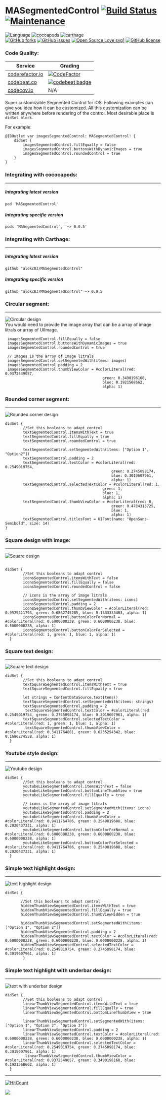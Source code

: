 
# MASegmentedControl [![Build Status](https://travis-ci.org/alokc83/MASegmentedControl.svg?branch=master)](https://travis-ci.org/alokc83/MASegmentedControl) [![Maintenance](https://img.shields.io/badge/Maintained%3F-yes-green.svg)](https://github.com/alokc83/WeatherInfo/graphs/commit-activity) 

 ![Language](https://img.shields.io/badge/Language-Swift%205-orange.svg)
 ![cocoapods](https://img.shields.io/badge/cocoapods-0.0.5-red)
 ![carthage](https://img.shields.io/badge/Carthage-0.0.5-orange) <br>
[![GitHub forks](https://img.shields.io/github/forks/alokc83/MASegmentedControl)](https://github.com/alokc83/MASegmentedControl/network)
 [![GitHub issues](https://img.shields.io/github/issues/alokc83/MASegmentedControl)](https://github.com/alokc83/MASegmentedControl/issues)
 [![Open Source Love svg1](https://badges.frapsoft.com/os/v1/open-source.svg?v=103)](https://github.com/ellerbrock/open-source-badges/)
 [![GitHub license](https://img.shields.io/github/license/alokc83/MASegmentedControl)](https://github.com/alokc83/MASegmentedControl/blob/master/LICENSE)


### Code Quality:
| Service  | Grading |
| ------------- | ------------- |
| [coderefactor.io](https://www.codefactor.io)  | [![CodeFactor](https://www.codefactor.io/repository/github/alokc83/masegmentedcontrol/badge/develop)](https://www.codefactor.io/repository/github/alokc83/masegmentedcontrol/overview/develop)  |
| [codebeat.co](https://www.https://codebeat.co) | [![codebeat badge](https://codebeat.co/badges/fe58f887-3d35-4229-9167-8d16315a5456)](https://codebeat.co/projects/github-com-alokc83-masegmentedcontrol-master)  |
| [codecov.io](https://www.https://codecov.io) | N/A  |

Super customizable Segmented Control for iOS.
Following examples can give you idea how it can be customized. All this customization can be written anywhere before rendering of the control. Most desirable place is `didSet block.`

For example:

```
@IBOutlet var imagesSegmentedControl: MASegmentedControl! {
	didSet {
		imagesSegmentedControl.fillEqually = false
 		imagesSegmentedControl.buttonsWithDynamicImages = true
 		imagesSegmentedControl.roundedControl = true
    }
}

```



### Integrating with cococapods:
----
##### Integrating latest version
```
pod 'MASegmentedControl'

```
##### Integrating specific version
```
pods 'MASegmentedControl', '~> 0.0.5'

```

### Integrating with Carthage:
----
##### Integrating latest version
```
github "alokc83/MASegmentedControl"

```
##### Integrating specific version
```
github "alokc83/MASegmentedControl" ~> 0.0.5

```

### Circular segment:
----
![Circular design](screenshots/1.png) <br>
You would need to provide the image array that can be a array of image litrals or array of UIImage.

```
 imagesSegmentedControl.fillEqually = false
 imagesSegmentedControl.buttonsWithDynamicImages = true
 imagesSegmentedControl.roundedControl = true

 // images is the array of image litrals
 imagesSegmentedControl.setSegmentedWith(items: images)
 imagesSegmentedControl.padding = 2
 imagesSegmentedControl.thumbViewColor = #colorLiteral(red: 0.9372549057,
 											green: 0.3490196168,
 											blue: 0.1921568662,
 											alpha: 1)
```

<p>

### Rounded corner segment:
----
![Rounded corner design](screenshots/2.png)

```
didSet {
        //Set this booleans to adapt control
        textSegmentedControl.itemsWithText = true
        textSegmentedControl.fillEqually = true
        textSegmentedControl.roundedControl = true

        textSegmentedControl.setSegmentedWith(items: ["Option 1", "Option2"])
        textSegmentedControl.padding = 2
        textSegmentedControl.textColor = #colorLiteral(red: 0.2549019754,
     											green: 0.2745098174,
     											blue: 0.3019607961,
    											alpha: 1)
        textSegmentedControl.selectedTextColor = #colorLiteral(red: 1,
        									green: 1,
        									blue: 1,
        									alpha: 1)
        textSegmentedControl.thumbViewColor = #colorLiteral(red: 0,
        										green: 0.4784313725,
        										blue: 1,
      											alpha: 1)
        textSegmentedControl.titlesFont = UIFont(name: "OpenSans-Semibold", size: 14)
}
```

<p>

### Square design with image:
----
![Square design](screenshots/3.png)

```

didSet {
        //Set this booleans to adapt control
        iconsSegmentedControl.itemsWithText = false
        iconsSegmentedControl.fillEqually = false
        iconsSegmentedControl.roundedControl = false

        // icons is the array of image litrals
        iconsSegmentedControl.setSegmentedWith(items: icons)
        iconsSegmentedControl.padding = 2
        iconsSegmentedControl.thumbViewColor = #colorLiteral(red: 0.9529411793, green: 0.6862745285, blue: 0.1333333403, alpha: 1)
        iconsSegmentedControl.buttonColorForNormal = #colorLiteral(red: 0.6000000238, green: 0.6000000238, blue: 0.6000000238, alpha: 1)
        iconsSegmentedControl.buttonColorForSelected = #colorLiteral(red: 1, green: 1, blue: 1, alpha: 1)
  }
```

<p>

### Square text design:
----
![Square text design](screenshots/4.png)

```
didSet {
        //Set this booleans to adapt control
        textSquareSegmentedControl.itemsWithText = true
        textSquareSegmentedControl.fillEqually = true

        let strings = ContentDataSource.textItems()
        textSquareSegmentedControl.setSegmentedWith(items: strings)
        textSquareSegmentedControl.padding = 2
         textSquareSegmentedControl.textColor = #colorLiteral(red: 0.2549019754, green: 0.2745098174, blue: 0.3019607961, alpha: 1)
        textSquareSegmentedControl.selectedTextColor = #colorLiteral(red: 1, green: 1, blue: 1, alpha: 1)
         textSquareSegmentedControl.thumbViewColor = #colorLiteral(red: 0.3411764801, green: 0.6235294342, blue: 0.1686274558, alpha: 1)
  }
```

<p>

### Youtube style design:
----
![Youtube design](screenshots/5.png)

```
didSet {    
        //Set this booleans to adapt control
        youtubeLikeSegmentedControl.itemsWithText = false
        youtubeLikeSegmentedControl.bottomLineThumbView = true
        youtubeLikeSegmentedControl.fillEqually = true

        // icons is the array of image litrals
        youtubeLikeSegmentedControl.setSegmentedWith(items: icons)
        youtubeLikeSegmentedControl.padding = 2
        youtubeLikeSegmentedControl.thumbViewColor = #colorLiteral(red: 0.9411764706, green: 0.2549019608, blue: 0.2020437331, alpha: 1)
        youtubeLikeSegmentedControl.buttonColorForNormal =  #colorLiteral(red: 0.6000000238, green: 0.6000000238, blue: 0.6000000238, alpha: 1)
        youtubeLikeSegmentedControl.buttonColorForSelected = #colorLiteral(red: 0.9411764706, green: 0.2549019608, blue: 0.2020437331, alpha: 1)
  }
```

<p>

### Simple text highlight design:
-----
![text highlight design](screenshots/6.png)

```
didSet {

       //Set this booleans to adapt control
       hiddenThumbViewSegmentedControl.itemsWithText = true
       hiddenThumbViewSegmentedControl.fillEqually = true
       hiddenThumbViewSegmentedControl.thumbViewHidden = true

       hiddenThumbViewSegmentedControl.setSegmentedWith(items: ["Option 1", "Option 2"])
       hiddenThumbViewSegmentedControl.padding = 2
       hiddenThumbViewSegmentedControl.textColor = #colorLiteral(red: 0.6000000238, green: 0.6000000238, blue: 0.6000000238, alpha: 1)
       hiddenThumbViewSegmentedControl.selectedTextColor = #colorLiteral(red: 0.2549019754, green: 0.2745098174, blue: 0.3019607961, alpha: 1)
        }
```


<p>

### Simple text highlight with underbar design:
-----
![text with underbar design](screenshots/7.png)

```
didSet {
        //Set this booleans to adapt control
        linearThumbViewSegmentedControl.itemsWithText = true
        linearThumbViewSegmentedControl.fillEqually = true
        linearThumbViewSegmentedControl.bottomLineThumbView = true

        linearThumbViewSegmentedControl.setSegmentedWith(items: ["Option 1", "Option 2", "Option 3"])
        linearThumbViewSegmentedControl.padding = 2
        linearThumbViewSegmentedControl.textColor = #colorLiteral(red: 0.6000000238, green: 0.6000000238, blue: 0.6000000238, alpha: 1)
        linearThumbViewSegmentedControl.selectedTextColor = #colorLiteral(red: 0.2549019754, green: 0.2745098174, blue: 0.3019607961, alpha: 1)
         linearThumbViewSegmentedControl.thumbViewColor = #colorLiteral(red: 0.9372549057, green: 0.3490196168, blue: 0.1921568662, alpha: 1)     
  }
```
------------------------------------------
[![HitCount](http://hits.dwyl.com/alokc83/MASegmentedControl.svg)](http://hits.dwyl.com/alokc83/MASegmentedControl)

<!--
[![Analytics](https://ga-beacon.appspot.com/UA-61420617-3/)](https://github.com/alokc83/MASegmentedControl/)
-->

<img src="https://api.segment.io/v1/pixel/track?data=ewogICJ3cml0ZUtleSI6ICJlUXhIQm1ucDBHZFpLM1I2S1VHc01EWUJ1YUJ5RGlhSiIsCiAgInVzZXJJZCI6ICJnaXRodWJfdXNlciIsCiAgInJlcG8iOiAiTUFTZWdtZW50ZWRDb250cm9sIiwKICAiZXZlbnQiOiAicGFnZSB2aXNpdCIsCiAgInByb3BlcnRpZXMiOiB7CiAgICAid2Vic2l0ZSI6ICJodHRwczovL2dpdGh1Yi5jb20vYWxva2M4My9NQVNlZ21lbnRlZENvbnRyb2wiCiAgfQp9">
